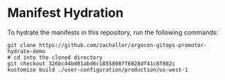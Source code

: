 # Manifest Hydration

To hydrate the manifests in this repository, run the following commands:

```shell
git clone https://github.com/zachaller/argocon-gitops-promoter-hydrate-demo
# cd into the cloned directory
git checkout 326bc44bd01abd6c1855808ff6028df41c8f862c
kustomize build ./user-configuration/production/us-west-1
```
